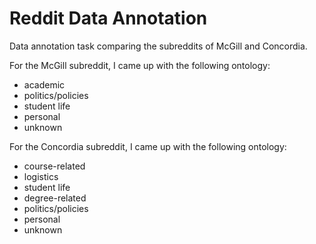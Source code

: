 # Reddit Data Annotation

Data annotation task comparing the subreddits of McGill and Concordia.

For the McGill subreddit, I came up with the following ontology:
- academic
- politics/policies
- student life
- personal
- unknown

For the Concordia subreddit, I came up with the following ontology:

- course-related
- logistics
- student life
- degree-related
- politics/policies
- personal
- unknown